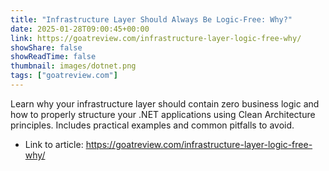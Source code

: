 ```yaml
---
title: "Infrastructure Layer Should Always Be Logic-Free: Why?"
date: 2025-01-28T09:00:45+00:00
link: https://goatreview.com/infrastructure-layer-logic-free-why/
showShare: false
showReadTime: false
thumbnail: images/dotnet.png
tags: ["goatreview.com"]
---
```

Learn why your infrastructure layer should contain zero business logic and how to properly structure your .NET applications using Clean Architecture principles. Includes practical examples and common pitfalls to avoid.

- Link to article: https://goatreview.com/infrastructure-layer-logic-free-why/